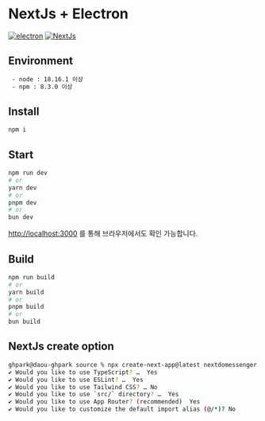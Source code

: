 # NextJs + Electron

[![electron](https://img.shields.io/badge/Electron-47848F.svg?style=for-the-badge&logo=Electron&logoColor=white)](https://www.electronjs.org/) [![NextJs](https://img.shields.io/badge/next.js-000000?style=for-the-badge&logo=nextdotjs&logoColor=white)](https://nextjs.org/)

## Environment
```bash
 - node : 18.16.1 이상
 - npm : 8.3.0 이상
```

## Install
```bash
npm i
```

## Start
```bash
npm run dev
# or
yarn dev
# or
pnpm dev
# or
bun dev
```

[http://localhost:3000](http://localhost:3000) 를 통해 브라우저에서도 확인 가능합니다.

## Build
```bash
npm run build
# or
yarn build
# or
pnpm build
# or
bun build
```

## NextJs create option 
```bash
ghpark@daou-ghpark source % npx create-next-app@latest nextdomessenger        
✔ Would you like to use TypeScript? …  Yes
✔ Would you like to use ESLint? …  Yes
✔ Would you like to use Tailwind CSS? … No 
✔ Would you like to use `src/` directory? …  Yes
✔ Would you like to use App Router? (recommended)  Yes
✔ Would you like to customize the default import alias (@/*)? No
```